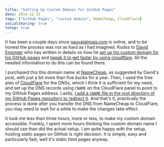 ```yaml
---
title: "Setting Up Custom Domain for GitHub Pages"
date: 2014-12-31
tags: ["GitHub Pages", "custom domain", NameCheap, CloudFlare]
socialsharing: true
totop: true
---
```

It has been a couple days since [nauvalatmaja.com][link:nauval] is online,
and to be honest the process was not as hard as I had imagined. Kudos to
[David Ensinger][link:david] who has written in details on
how he [set up his custom domain for his GitHub pages][link:set-up-namecheap] and
[tweak it to get faster by using cloudflare][link:set-up-cloudflare]. All
the needed information to do this can be found there.

I purchased this this domain name at [NameCheap][link:namecheap], as suggested by David's post,
with just a bit more than five bucks for a year. Then, I used the free plan of [CloudFlare][link:cloudflare]
for the DNSs, which I think it is sufficient for my need, and set up the DNS records using `CNAME`
on the CloudFlare panel to point to my GitHub Pages address. Lastly,
[I add a `CNAME` file in the root directory of my GitHub Pages repository to redirect it][link:gh-custom-domain].
And that's it, practically the process is done after you transfer the DNS from NameCheap to
CloudFlare, you may need to wait for a while to make the changes take effect.

It took me less than three hours, more or less, to make my custom domain
accessible. Frankly, I spent more hours thinking the custom domain name I
should use than did the actual setup. I am quite happy with the
setup, hosting static pages on GitHub is right decision. It is simple, easy
and particularly fast, well it's static html pages anyway.

[link:nauval]: http://nauvalatmaja.com/
[link:david]: http://davidensinger.com/
[link:set-up-namecheap]: http://davidensinger.com/2013/03/setting-the-dns-for-github-pages-on-namecheap/
[link:set-up-cloudflare]: http://davidensinger.com/2014/04/transferring-the-dns-from-namecheap-to-cloudflare-for-github-pages/
[link:namecheap]: https://www.namecheap.com/
[link:cloudflare]: https://cloudflare.com
[link:gh-custom-domain]: https://help.github.com/articles/setting-up-a-custom-domain-with-github-pages/
